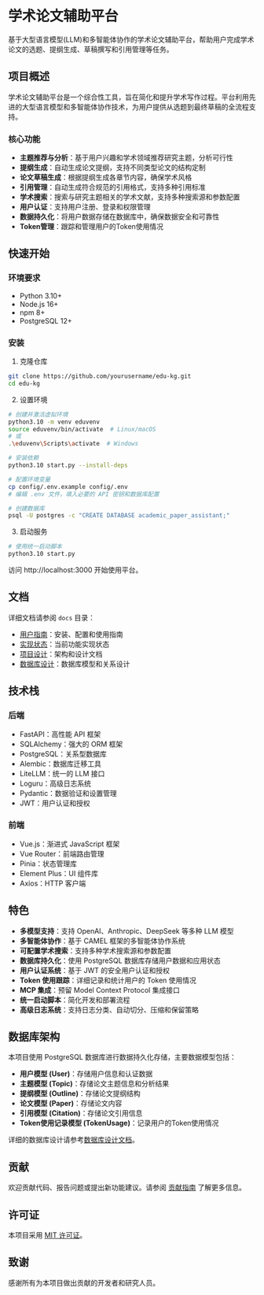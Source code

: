 # 学术论文辅助平台

基于大型语言模型(LLM)和多智能体协作的学术论文辅助平台，帮助用户完成学术论文的选题、提纲生成、草稿撰写和引用管理等任务。

## 项目概述

学术论文辅助平台是一个综合性工具，旨在简化和提升学术写作过程。平台利用先进的大型语言模型和多智能体协作技术，为用户提供从选题到最终草稿的全流程支持。

### 核心功能

- **主题推荐与分析**：基于用户兴趣和学术领域推荐研究主题，分析可行性
- **提纲生成**：自动生成论文提纲，支持不同类型论文的结构定制
- **论文草稿生成**：根据提纲生成各章节内容，确保学术风格
- **引用管理**：自动生成符合规范的引用格式，支持多种引用标准
- **学术搜索**：搜索与研究主题相关的学术文献，支持多种搜索源和参数配置
- **用户认证**：支持用户注册、登录和权限管理
- **数据持久化**：将用户数据存储在数据库中，确保数据安全和可靠性
- **Token管理**：跟踪和管理用户的Token使用情况

## 快速开始

### 环境要求

- Python 3.10+
- Node.js 16+
- npm 8+
- PostgreSQL 12+

### 安装

1. 克隆仓库

```bash
git clone https://github.com/yourusername/edu-kg.git
cd edu-kg
```

2. 设置环境

```bash
# 创建并激活虚拟环境
python3.10 -m venv eduvenv
source eduvenv/bin/activate  # Linux/macOS
# 或
.\eduvenv\Scripts\activate  # Windows

# 安装依赖
python3.10 start.py --install-deps

# 配置环境变量
cp config/.env.example config/.env
# 编辑 .env 文件，填入必要的 API 密钥和数据库配置

# 创建数据库
psql -U postgres -c "CREATE DATABASE academic_paper_assistant;"
```

3. 启动服务

```bash
# 使用统一启动脚本
python3.10 start.py
```

访问 http://localhost:3000 开始使用平台。

## 文档

详细文档请参阅 `docs` 目录：

- [用户指南](docs/user_guide.md)：安装、配置和使用指南
- [实现状态](docs/implementation_status.md)：当前功能实现状态
- [项目设计](docs/project_design.md)：架构和设计文档
- [数据库设计](docs/database_design.md)：数据库模型和关系设计

## 技术栈

### 后端

- FastAPI：高性能 API 框架
- SQLAlchemy：强大的 ORM 框架
- PostgreSQL：关系型数据库
- Alembic：数据库迁移工具
- LiteLLM：统一的 LLM 接口
- Loguru：高级日志系统
- Pydantic：数据验证和设置管理
- JWT：用户认证和授权

### 前端

- Vue.js：渐进式 JavaScript 框架
- Vue Router：前端路由管理
- Pinia：状态管理库
- Element Plus：UI 组件库
- Axios：HTTP 客户端

## 特色

- **多模型支持**：支持 OpenAI、Anthropic、DeepSeek 等多种 LLM 模型
- **多智能体协作**：基于 CAMEL 框架的多智能体协作系统
- **可配置学术搜索**：支持多种学术搜索源和参数配置
- **数据库持久化**：使用 PostgreSQL 数据库存储用户数据和应用状态
- **用户认证系统**：基于 JWT 的安全用户认证和授权
- **Token 使用跟踪**：详细记录和统计用户的 Token 使用情况
- **MCP 集成**：预留 Model Context Protocol 集成接口
- **统一启动脚本**：简化开发和部署流程
- **高级日志系统**：支持日志分类、自动切分、压缩和保留策略

## 数据库架构

本项目使用 PostgreSQL 数据库进行数据持久化存储，主要数据模型包括：

- **用户模型 (User)**：存储用户信息和认证数据
- **主题模型 (Topic)**：存储论文主题信息和分析结果
- **提纲模型 (Outline)**：存储论文提纲结构
- **论文模型 (Paper)**：存储论文内容
- **引用模型 (Citation)**：存储论文引用信息
- **Token使用记录模型 (TokenUsage)**：记录用户的Token使用情况

详细的数据库设计请参考[数据库设计文档](docs/database_design.md)。

## 贡献

欢迎贡献代码、报告问题或提出新功能建议。请参阅 [贡献指南](CONTRIBUTING.md) 了解更多信息。

## 许可证

本项目采用 [MIT 许可证](LICENSE)。

## 致谢

感谢所有为本项目做出贡献的开发者和研究人员。
